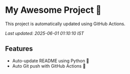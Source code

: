 # My Awesome Project 🚀

This project is automatically updated using GitHub Actions.

_Last updated: 2025-06-01 01:10:10 IST_

## Features
- Auto-update README using Python 🐍
- Auto Git push with GitHub Actions 🤖
